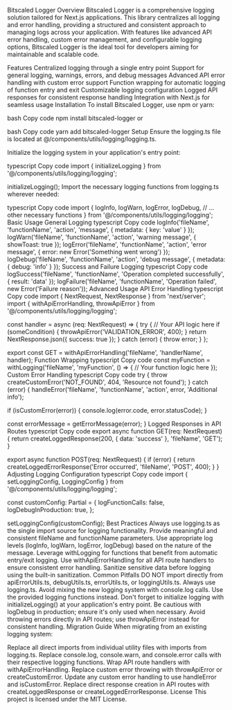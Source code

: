 Bitscaled Logger
Overview
Bitscaled Logger is a comprehensive logging solution tailored for Next.js applications. This library centralizes all logging and error handling, providing a structured and consistent approach to managing logs across your application. With features like advanced API error handling, custom error management, and configurable logging options, Bitscaled Logger is the ideal tool for developers aiming for maintainable and scalable code.

Features
Centralized logging through a single entry point
Support for general logging, warnings, errors, and debug messages
Advanced API error handling with custom error support
Function wrapping for automatic logging of function entry and exit
Customizable logging configuration
Logged API responses for consistent response handling
Integration with Next.js for seamless usage
Installation
To install Bitscaled Logger, use npm or yarn:

bash
Copy code
npm install bitscaled-logger
or

bash
Copy code
yarn add bitscaled-logger
Setup
Ensure the logging.ts file is located at @/components/utils/logging/logging.ts.

Initialize the logging system in your application's entry point:

typescript
Copy code
import { initializeLogging } from '@/components/utils/logging/logging';

initializeLogging();
Import the necessary logging functions from logging.ts wherever needed:

typescript
Copy code
import {
  logInfo,
  logWarn,
  logError,
  logDebug,
  // ... other necessary functions
} from '@/components/utils/logging/logging';
Basic Usage
General Logging
typescript
Copy code
logInfo('fileName', 'functionName', 'action', 'message', { metadata: { key: 'value' } });
logWarn('fileName', 'functionName', 'action', 'warning message', { showToast: true });
logError('fileName', 'functionName', 'action', 'error message', { error: new Error('Something went wrong') });
logDebug('fileName', 'functionName', 'action', 'debug message', { metadata: { debug: 'info' } });
Success and Failure Logging
typescript
Copy code
logSuccess('fileName', 'functionName', 'Operation completed successfully', { result: 'data' });
logFailure('fileName', 'functionName', 'Operation failed', new Error('Failure reason'));
Advanced Usage
API Error Handling
typescript
Copy code
import { NextRequest, NextResponse } from 'next/server';
import { withApiErrorHandling, throwApiError } from '@/components/utils/logging/logging';

const handler = async (req: NextRequest) => {
  try {
    // Your API logic here
    if (someCondition) {
      throwApiError('VALIDATION_ERROR', 400);
    }
    return NextResponse.json({ success: true });
  } catch (error) {
    throw error;
  }
};

export const GET = withApiErrorHandling('fileName', 'handlerName', handler);
Function Wrapping
typescript
Copy code
const myFunction = withLogging('fileName', 'myFunction', () => {
  // Your function logic here
});
Custom Error Handling
typescript
Copy code
try {
  throw createCustomError('NOT_FOUND', 404, 'Resource not found');
} catch (error) {
  handleError('fileName', 'functionName', 'action', error, 'Additional info');
  
  if (isCustomError(error)) {
    console.log(error.code, error.statusCode);
  }
  
  const errorMessage = getErrorMessage(error);
}
Logged Responses in API Routes
typescript
Copy code
export async function GET(req: NextRequest) {
  return createLoggedResponse(200, { data: 'success' }, 'fileName', 'GET');
}

export async function POST(req: NextRequest) {
  if (error) {
    return createLoggedErrorResponse('Error occurred', 'fileName', 'POST', 400);
  }
}
Adjusting Logging Configuration
typescript
Copy code
import { setLoggingConfig, LoggingConfig } from '@/components/utils/logging/logging';

const customConfig: Partial<LoggingConfig> = {
  logFunctionCalls: false,
  logDebugInProduction: true,
};

setLoggingConfig(customConfig);
Best Practices
Always use logging.ts as the single import source for logging functionality.
Provide meaningful and consistent fileName and functionName parameters.
Use appropriate log levels (logInfo, logWarn, logError, logDebug) based on the nature of the message.
Leverage withLogging for functions that benefit from automatic entry/exit logging.
Use withApiErrorHandling for all API route handlers to ensure consistent error handling.
Sanitize sensitive data before logging using the built-in sanitization.
Common Pitfalls
DO NOT import directly from apiErrorUtils.ts, debugUtils.ts, errorUtils.ts, or loggingUtils.ts. Always use logging.ts.
Avoid mixing the new logging system with console.log calls. Use the provided logging functions instead.
Don't forget to initialize logging with initializeLogging() at your application's entry point.
Be cautious with logDebug in production; ensure it's only used when necessary.
Avoid throwing errors directly in API routes; use throwApiError instead for consistent handling.
Migration Guide
When migrating from an existing logging system:

Replace all direct imports from individual utility files with imports from logging.ts.
Replace console.log, console.warn, and console.error calls with their respective logging functions.
Wrap API route handlers with withApiErrorHandling.
Replace custom error throwing with throwApiError or createCustomError.
Update any custom error handling to use handleError and isCustomError.
Replace direct response creation in API routes with createLoggedResponse or createLoggedErrorResponse.
License
This project is licensed under the MIT License.
